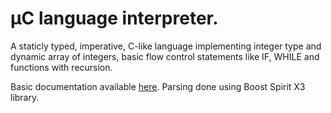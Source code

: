 µC language interpreter.
=======================

A staticly typed, imperative, C-like language implementing integer type and dynamic array of integers, basic flow control statements like IF, WHILE and functions with recursion.

Basic documentation available [here](https://rafpacut.github.io/uC/).
Parsing done using Boost Spirit X3 library.
